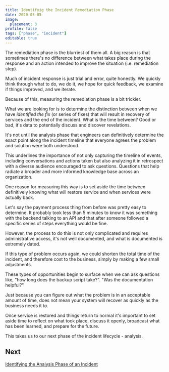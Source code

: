 ```yaml
---
title: Identifyig the Incident Remediation Phase
date: 2020-03-05
image:
  placement: 3
profile: false
tags: ["phase", "incident"]
editable: true
---
```


The remediation phase is the blurriest of them all. A big reason is that sometimes there's no difference between what takes place during the response and an action intended to improve the situation (i.e. remediation step).

Much of incident response is just trial and error, quite honestly. We quickly think through what to do, we do it, we hope for quick feedback, we examine if things improved, and we iterate.

Because of this, measuring the remediation phase is a bit trickier.

What we are looking for is to determine the distinction between when we have *identified the fix* (or series of fixes) that will result in recovery of services and the end of the incident. What is the time between? Good or bad, it's data to potentially discuss and discover revelations.

It's not until the analysis phase that engineers can definitively determine the exact point along the incident timeline that everyone agrees the problem and solution were both understood. 

This underlines the importance of not only capturing the timeline of events, including conversations and actions taken but also analyzing it in retrospect with a diverse audience encouraged to ask questions. Questions that help radiate a broader and more informed knowledge base across an organization.

One reason for measuring this way is to set aside the time between definitively knowing what will restore service and when services were actually back.

Let's say the payment process thing from before was pretty easy to determine. It probably took less than 5 minutes to know it was something with the backend talking to an API and that after someone followed a specific series of steps everything would be fine.

However, the process to do this is not only complicated and requires administrative access, it's not well documented, and what is documented is extremely dated.

If this type of problem occurs again, we could shorten the total time of the incident, and therefore cost to the business, simply by making a few small adjustments.

These types of opportunities begin to surface when we can ask questions like, "how long does the backup script take?". "Was the documentation helpful?"

Just because you can figure out what the problem is in an acceptable amount of time, does not mean your system will recover as quickly as the business needs it to.

Once service is restored and things return to normal it's important to set aside time to reflect on what took place, discuss it openly, broadcast what has been learned, and prepare for the future.

This takes us to our next phase of the incident lifecycle - analysis.

## Next
[Identifying the Analysis Phase of an Incident](/post/identifying-the-incident-analysis-phase/)
